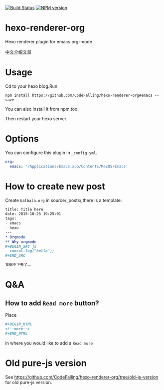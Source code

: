 [![Build Status](https://travis-ci.org/CodeFalling/hexo-renderer-org.svg)](https://travis-ci.org/CodeFalling/hexo-renderer-org)
[![NPM version](https://badge.fury.io/js/hexo-renderer-org.svg)](http://badge.fury.io/js/hexo-renderer-org)
# hexo-renderer-org

Hexo renderer plugin for emacs org-mode

[中文介绍文章](http://codefalling.com/2015/11/10/new-version-of-hexo-renderer-org/)

# Usage

Cd to your hexo blog.Run

```shell
npm install https://github.com/CodeFalling/hexo-renderer-org#emacs --save
```

You can also install it from npm,too.

Then restart your hexo server.

# Options

You can configure this plugin in `_config.yml`.

```yml
org:
  emacs: '/Applications/Emacs.app/Contents/MacOS/Emacs'
```


# How to create new post

Create `balbala.org` in source/_posts/,there is a template:

```org
title: Title here
date: 2015-10-25 19:25:01
tags:
- emacs
- hexo
---
* Orgmode
** Why orgmode
#+BEGIN_SRC js
  consol.log("hello");
#+END_SRC

我编不下去了。。

```

# Q&A

## How to add `Read more` button?

Place

```org
#+BEGIN_HTML
<!--more-->
#+END_HTML
```

in where you would like to add a `Read more`

# Old pure-js version

See https://github.com/CodeFalling/hexo-renderer-org/tree/old-js-version for old pure-js version.
